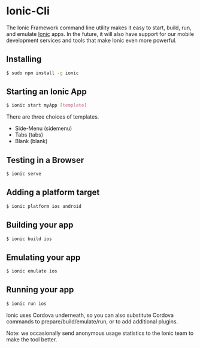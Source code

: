 Ionic-Cli
=========

The Ionic Framework command line utility makes it easy to start, build, run, and emulate [Ionic](http://ionicframework.com/) apps. In the future, it will also have support for our mobile development services and tools that make Ionic even more powerful.

## Installing

```bash
$ sudo npm install -g ionic
```

## Starting an Ionic App

```bash
$ ionic start myApp [template]
```
There are three choices of templates.

* Side-Menu (sidemenu)
* Tabs (tabs)
* Blank (blank)
 
## Testing in a Browser

```bash
$ ionic serve
```


## Adding a platform target

```bash
$ ionic platform ios android
```

## Building your app

```bash
$ ionic build ios
```

## Emulating your app

```bash
$ ionic emulate ios
```

## Running your app

```bash
$ ionic run ios
```

Ionic uses Cordova underneath, so you can also substitute Cordova commands to prepare/build/emulate/run, or to add additional plugins.

Note: we occasionally send anonymous usage statistics to the Ionic team to make the tool better.
